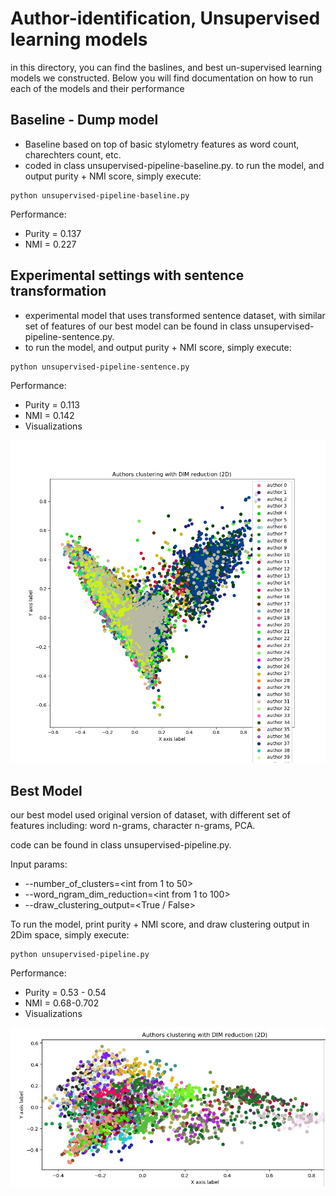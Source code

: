 # Author-identification, Unsupervised learning models
in this directory, you can find the baslines, and best un-supervised learning models we constructed.
Below you will find documentation on how to run each of the models and their performance

## Baseline - Dump model
* Baseline based on top of basic stylometry features as word count, charechters count, etc.
* coded in class unsupervised-pipeline-baseline.py.
to run the model, and output purity + NMI score, simply execute:
```
python unsupervised-pipeline-baseline.py
```
Performance:
* Purity = 0.137
* NMI = 0.227

## Experimental settings with sentence transformation
* experimental model that uses transformed sentence dataset, with similar set of features of our best model
can be found in class unsupervised-pipeline-sentence.py.
* to run the model, and output purity + NMI score, simply execute:
```
python unsupervised-pipeline-sentence.py
```

Performance:
* Purity = 0.113
* NMI = 0.142
* Visualizations

![](../../exps/unsupervised/2d_clustering_sentences.png?raw=true&s=100 "sentences output")
## Best Model
our best model used original version of dataset, with different set of features including: word n-grams, character n-grams, PCA.

code can be found in class unsupervised-pipeline.py.

Input params:
* --number_of_clusters=<int from 1 to 50>
* --word_ngram_dim_reduction=<int from 1 to 100>
* --draw_clustering_output=<True / False>

To run the model, print purity + NMI score, and draw clustering output in 2Dim space, simply execute:
```
python unsupervised-pipeline.py
```
Performance:
* Purity = 0.53 - 0.54
* NMI = 0.68-0.702
* Visualizations
   
![Alt text](../../exps/unsupervised/50_clustersA.JPG?raw=true "model clustering output")
